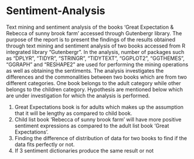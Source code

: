 # Sentiment-Analysis
Text mining and sentiment analysis of the books ‘Great Expectation &amp; Rebecca of sunny brook farm’ accessed through Gutenbergr library.
The purpose of the report is to present the findings of the results obtained through text mining and sentiment analysis of two books accessed from R integrated library “Gutenbergr”. In the analysis, number of packages such as “DPLYR”, “TIDYR”, “STRINGR”, “TIDYTEXT”, “GGPLOT2”, “GGTHEMES”, “GGRAPH” and “RESHAPE2” are used for performing the mining operations as well as obtaining the sentiments. The analysis investigates the differences and the commonalities between two books which are from two different categories. One book belongs to the adult category while other belongs to the children category. Hypothesis are mentioned below which are under investigation for which the analysis is performed.
1. Great Expectations book is for adults which makes up the assumption that it will be lengthy as compared to child book.
2. Child list book ‘Rebecca of sunny brook farm’ will have more positive sentiment expressions as compared to the adult list book ‘Great Expectations’.
3. Finding the difference of distribution of data for two books to find if the data fits perfectly or not.
4. If 3 sentiment dictionaries produce the same result or not
